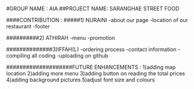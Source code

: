 #GROUP NAME : AIA
##PROJECT NAME: SARANGHAE STREET FOOD

####CONTRIBUTION :
#####1) NURAINI
-about our page
-location of our restaurant
-footer

##########2) ATHIRAH
-menu
-promotion

##############3)IFFAH(L)
-ordering process
-contact information
-compiling all coding 
-uploading on github

####################FUTURE ENHANCEMENTS :
1)adding map location
2)adding more menu
3)adding button on reading the total prices
4)adding background pictures
5)adjust font size and colours
